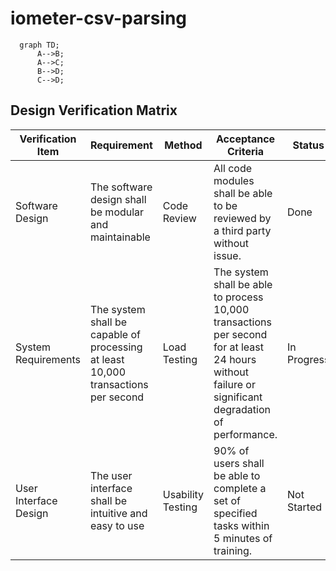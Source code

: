 # iometer-csv-parsing

```mermaid
  graph TD;
      A-->B;
      A-->C;
      B-->D;
      C-->D;
```

## Design Verification Matrix

| Verification Item | Requirement | Method | Acceptance Criteria | Status |
|-------------------|-------------|--------|---------------------|--------|
| Software Design   | The software design shall be modular and maintainable | Code Review | All code modules shall be able to be reviewed by a third party without issue. | Done |
| System Requirements | The system shall be capable of processing at least 10,000 transactions per second | Load Testing | The system shall be able to process 10,000 transactions per second for at least 24 hours without failure or significant degradation of performance. | In Progress |
| User Interface Design | The user interface shall be intuitive and easy to use | Usability Testing | 90% of users shall be able to complete a set of specified tasks within 5 minutes of training. | Not Started |

